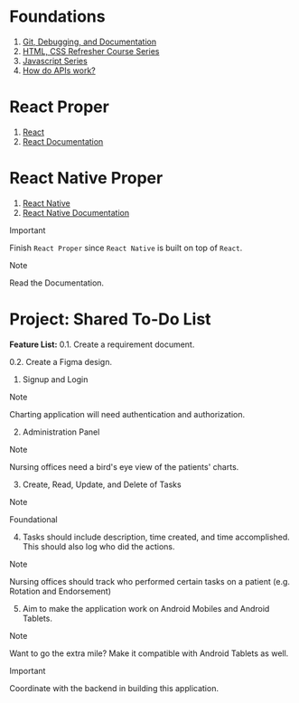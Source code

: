 # Foundations
1. [Git, Debugging, and Documentation](https://www.youtube.com/playlist?list=PLIdkKTdWMmnrBOU8YEKaObfUsC37C2Q5k)
2. [HTML, CSS Refresher Course Series](https://www.youtube.com/playlist?list=PLIdkKTdWMmnpw0G1IVfj7ZX2FrWAkNRlp)
3. [Javascript Series](https://www.youtube.com/playlist?list=PLIdkKTdWMmnpUMDQ5u8aLPj9gKNLcsDQh)
4. [How do APIs work?](https://medium.com/geekculture/a-beginners-guide-to-apis-9aa7b1b2e172)

# React Proper
1. [React](https://www.youtube.com/watch?v=u6gSSpfsoOQ)
2. [React Documentation](https://react.dev/)

# React Native Proper
1. [React Native](https://www.youtube.com/watch?v=obH0Po_RdWk)
2. [React Native Documentation](https://reactnative.dev/)

> [!IMPORTANT]
> Finish ```React Proper``` since ```React Native``` is built on top of ```React```.

> [!NOTE]
> Read the Documentation.

# Project: Shared To-Do List

**Feature List:**
0.1. Create a requirement document.

0.2. Create a Figma design.

1. Signup and Login

> [!NOTE]
> Charting application will need authentication and authorization.

2. Administration Panel

> [!NOTE]
> Nursing offices need a bird's eye view of the patients' charts.

3. Create, Read, Update, and Delete of Tasks

> [!NOTE]
> Foundational

4. Tasks should include description, time created, and time accomplished. This should also log who did the actions.

> [!NOTE]
> Nursing offices should track who performed certain tasks on a patient (e.g. Rotation and Endorsement)

5. Aim to make the application work on Android Mobiles and Android Tablets.

> [!NOTE]
> Want to go the extra mile? Make it compatible with Android Tablets as well.

> [!IMPORTANT]
> Coordinate with the backend in building this application.
